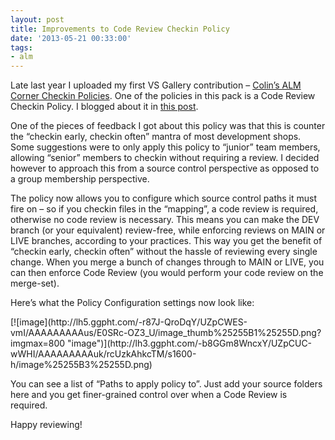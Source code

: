 ```yaml
---
layout: post
title: Improvements to Code Review Checkin Policy
date: '2013-05-21 00:33:00'
tags:
- alm
---
```


Late last year I uploaded my first VS Gallery contribution – [Colin’s ALM Corner Checkin Policies](http://visualstudiogallery.msdn.microsoft.com/c476b708-77a8-4065-b9d0-919ab688f078). One of the policies in this pack is a Code Review Checkin Policy. I blogged about it in [this post](http://www.colinsalmcorner.com/2012/12/custom-code-review-checkin-policy.html).

One of the pieces of feedback I got about this policy was that this is counter the “checkin early, checkin often” mantra of most development shops. Some suggestions were to only apply this policy to “junior” team members, allowing “senior” members to checkin without requiring a review. I decided however to approach this from a source control perspective as opposed to a group membership perspective.

The policy now allows you to configure which source control paths it must fire on – so if you checkin files in the “mapping”, a code review is required, otherwise no code review is necessary. This means you can make the DEV branch (or your equivalent) review-free, while enforcing reviews on MAIN or LIVE branches, according to your practices. This way you get the benefit of “checkin early, checkin often” without the hassle of reviewing every single change. When you merge a bunch of changes through to MAIN or LIVE, you can then enforce Code Review (you would perform your code review on the merge-set).

Here’s what the Policy Configuration settings now look like:

<!--kg-card-begin: html-->[![image](http://lh5.ggpht.com/-r87J-QroDqY/UZpCWES-vmI/AAAAAAAAAus/E0SRc-OZ3_U/image_thumb%25255B1%25255D.png?imgmax=800 "image")](http://lh3.ggpht.com/-b8GGm8WncxY/UZpCUC-wWHI/AAAAAAAAAuk/rcUzkAhkcTM/s1600-h/image%25255B3%25255D.png)<!--kg-card-end: html-->

You can see a list of “Paths to apply policy to”. Just add your source folders here and you get finer-grained control over when a Code Review is required.

Happy reviewing!

